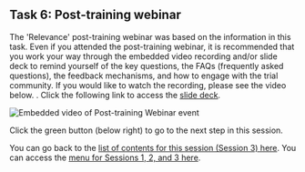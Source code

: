 ## Task 6: Post-training webinar

The 'Relevance' post-training webinar was based on the information in this task. Even if you attended the post-training webinar, it is recommended that you work your way through the embedded video recording and/or slide deck to remind yourself of the key questions, the FAQs (frequently asked questions), the feedback mechanisms, and how to engage with the trial community. If you would like to watch the recording, please see the video below. . Click the following link to access the [slide deck](https://ncce.io/OCsl4I).

![Embedded video of Post-training Webinar event](images/relevance-PostTrainingEventVideo.gif)

Click the green button (below right) to go to the next step in this session.

You can go back to the [list of contents for this session (Session 3) here](https://projects.raspberrypi.org/en/projects/KS1StorytellingTraining_Session3_GBICi1b).
You can access the [menu for Sessions 1, 2, and 3 here](https://projects.raspberrypi.org/en/pathways/ks1-storytellingtraining-gbici1b).
